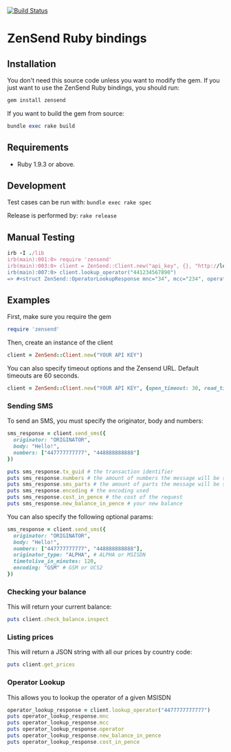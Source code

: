 [![Build Status](https://travis-ci.org/zensend/zensend_ruby_api.svg?branch=master)](https://travis-ci.org/zensend/zensend_ruby_api)
# ZenSend Ruby bindings 

## Installation

You don't need this source code unless you want to modify the gem. If
you just want to use the ZenSend Ruby bindings, you should run:

```ruby
gem install zensend
```

If you want to build the gem from source:

```ruby
bundle exec rake build
```

## Requirements

* Ruby 1.9.3 or above.

## Development

Test cases can be run with: `bundle exec rake spec`

Release is performed by: `rake release`

## Manual Testing

```ruby
irb -I ./lib
irb(main):001:0> require 'zensend'
irb(main):003:0> client = ZenSend::Client.new("api_key", {}, "http://localhost:8084")
irb(main):007:0> client.lookup_operator("441234567890")
=> #<struct ZenSend::OperatorLookupResponse mnc="34", mcc="234", operator="eeora-uk", new_balance_in_pence=184.006, cost_in_pence=2.0>
```

## Examples
First, make sure you require the gem
```ruby
require 'zensend'
```
Then, create an instance of the client
```ruby
client = ZenSend::Client.new("YOUR API KEY")
```
You can also specify timeout options and the Zensend URL. Default timeouts are 60 seconds.
```ruby
client = ZenSend::Client.new("YOUR API KEY", {open_timeout: 30, read_timeout: 30}, "http://localhost:8084")
```

### Sending SMS
To send an SMS, you must specify the originator, body and numbers:
```ruby
sms_response = client.send_sms({
  originator: "ORIGINATOR",
  body: "Hello!",
  numbers: ["447777777777", "448888888888"]
})

puts sms_response.tx_guid # the transaction identifier
puts sms_response.numbers # the amount of numbers the message will be sent to
puts sms_response.sms_parts # the amount of parts the message will be split up into
puts sms_response.encoding # the encoding used
puts sms_response.cost_in_pence # the cost of the request
puts sms_response.new_balance_in_pence # your new balance
```

You can also specify the following optional params:

```ruby
sms_response = client.send_sms({
  originator: "ORIGINATOR",
  body: "Hello!",
  numbers: ["447777777777", "448888888888"],
  originator_type: "ALPHA", # ALPHA or MSISDN
  timetolive_in_minutes: 120,
  encoding: "GSM" # GSM or UCS2
})
```

### Checking your balance
This will return your current balance:
```ruby
puts client.check_balance.inspect
```

### Listing prices
This will return a JSON string with all our prices by country code:
```ruby
puts client.get_prices
```

### Operator Lookup
This allows you to lookup the operator of a given MSISDN
```ruby
operator_lookup_response = client.lookup_operator("4477777777777")
puts operator_lookup_response.mnc
puts operator_lookup_response.mcc
puts operator_lookup_response.operator
puts operator_lookup_response.new_balance_in_pence
puts operator_lookup_response.cost_in_pence
```
